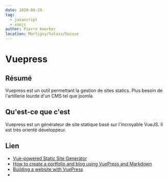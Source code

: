 ```yaml
---
date: 2020-04-29
tag: 
  - javascript
  - vuejs
author: Pierre Koerber
location: Martigny/Valais/Suisse
---
```


# Vuepress

## Résumé

Vuepress est un outil permettant la gestion de sites statics. Plus besoin de l'artillerie lourde d'un CMS tel que joomla

## Qu'est-ce que c'est

Vuepress est un générateur de site statique basé sur l'incroyable VueJS. Il est très orienté développeur.

## Lien

- [Vue-powered Static Site Generator](https://v1.vuepress.vuejs.org/)
- [How to create a portfolio and blog using VuePress and Markdown](https://blog.logrocket.com/how-create-portfolio-blog-using-vuepress-markdown/)
- [Building a website with VuePress](https://hackernoon.com/building-a-website-with-vuepress-9766fcd2830e)
- [](https://softchris.github.io/pages/vue-vuepress.html#creating-static-pages)